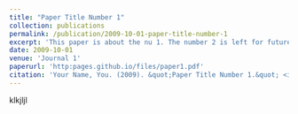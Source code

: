 ```yaml
---
title: "Paper Title Number 1"
collection: publications
permalink: /publication/2009-10-01-paper-title-number-1
excerpt: 'This paper is about the nu 1. The number 2 is left for future work.'
date: 2009-10-01
venue: 'Journal 1'
paperurl: 'http:pages.github.io/files/paper1.pdf'
citation: 'Your Name, You. (2009). &quot;Paper Title Number 1.&quot; <i>Journal 1</i>. 1(1).'
---
```

klkjljl